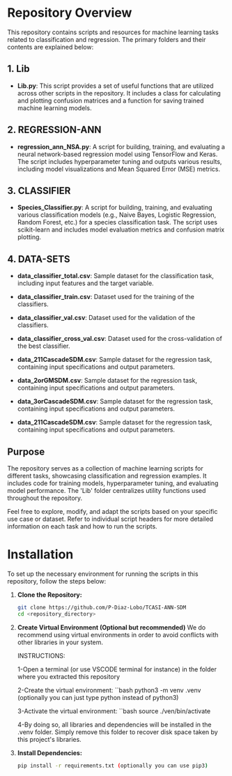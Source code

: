 # Repository Overview

This repository contains scripts and resources for machine learning tasks related to classification and regression. The primary folders and their contents are explained below:

## 1. Lib
   - **Lib.py**: This script provides a set of useful functions that are utilized across other scripts in the repository. It includes a class for calculating and plotting confusion matrices and a function for saving trained machine learning models.

## 2. REGRESSION-ANN
   - **regression_ann_NSA.py**: A script for building, training, and evaluating a neural network-based regression model using TensorFlow and Keras. The script includes hyperparameter tuning and outputs various results, including model visualizations and Mean Squared Error (MSE) metrics.

## 3. CLASSIFIER
   - **Species_Classifier.py**: A script for building, training, and evaluating various classification models (e.g., Naive Bayes, Logistic Regression, Random Forest, etc.) for a species classification task. The script uses scikit-learn and includes model evaluation metrics and confusion matrix plotting.

## 4. DATA-SETS
   - **data_classifier_total.csv**: Sample dataset for the classification task, including input features and the target variable.

   - **data_classifier_train.csv**: Dataset used for the training of the classifiers.

   - **data_classifier_val.csv**: Dataset used for the validation of the classifiers.

   - **data_classifier_cross_val.csv**: Dataset used for the cross-validation of the best classifier.

   - **data_211CascadeSDM.csv**: Sample dataset for the regression task, containing input specifications and output parameters.

   - **data_2orGMSDM.csv**: Sample dataset for the regression task, containing input specifications and output parameters.

   - **data_3orCascadeSDM.csv**: Sample dataset for the regression task, containing input specifications and output parameters.

   - **data_211CascadeSDM.csv**: Sample dataset for the regression task, containing input specifications and output parameters.

## Purpose
The repository serves as a collection of machine learning scripts for different tasks, showcasing classification and regression examples. It includes code for training models, hyperparameter tuning, and evaluating model performance. The 'Lib' folder centralizes utility functions used throughout the repository.

Feel free to explore, modify, and adapt the scripts based on your specific use case or dataset. Refer to individual script headers for more detailed information on each task and how to run the scripts.

# Installation

To set up the necessary environment for running the scripts in this repository, follow the steps below:

1. **Clone the Repository:**
   ```bash
   git clone https://github.com/P-Diaz-Lobo/TCASI-ANN-SDM
   cd <repository_directory>

2. **Create Virtual Environment (Optional but recommended)**
   We do recommend using virtual environments in order to avoid conflicts with other libraries in your system. 

   INSTRUCTIONS:
   
   1-Open a terminal (or use VSCODE terminal for instance) in the folder where you extracted this repository
   
   2-Create the virtual environment:
   ``bash
   python3 -m venv .venv (optionally you can just type python instead of python3)
   
   3-Activate the virtual environment:
   ``bash
   source ./ven/bin/activate
   
   4-By doing so, all libraries and dependencies will be installed in the .venv folder. Simply remove this folder to recover disk space taken by this project's libraries.
   
   
4. **Install Dependencies:**
    ```bash
    pip install -r requirements.txt (optionally you can use pip3)
